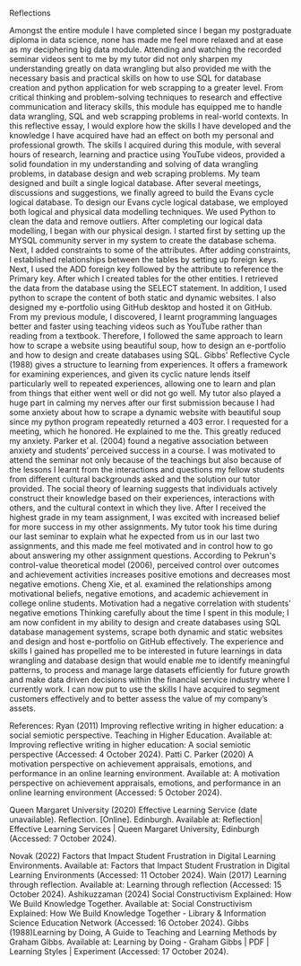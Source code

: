 Reflections 

Amongst the entire module I have completed since I began my postgraduate diploma in data science, none has made me feel more relaxed and at ease as my deciphering big data module. Attending and watching the recorded seminar videos sent to me by my tutor did not only sharpen my understanding greatly on data wrangling but also provided me with the necessary basis and practical skills on how to use SQL for database creation and python application for web scrapping to a greater level. From critical thinking and problem-solving techniques to research and effective communication and literacy skills, this module has equipped me to handle data wrangling, SQL and web scrapping problems in real-world contexts. In this reflective essay, I would explore how the skills I have developed and the knowledge I have acquired have had an effect on both my personal and professional growth.
The skills I acquired during this module, with several hours of research, learning and practice using YouTube videos, provided a solid foundation in my understanding and solving of data wrangling problems, in database design and web scraping problems.
My team designed and built a single logical database. After several meetings, discussions and suggestions, we finally agreed to build the Evans cycle logical database. To design our Evans cycle logical database, we employed both logical and physical data modelling techniques. We used Python to clean the data and remove outliers. 
After completing our logical data modelling, I began with our physical design. I started first by setting up the MYSQL community server in my system to create the database schema. Next, I added constraints to some of the attributes. After adding constraints, I established relationships between the tables by setting up foreign keys. Next, I used the ADD foreign key followed by the attribute to reference the Primary key. After which I created tables for the other entities. I retrieved the data from the database using the SELECT statement. In addition, I used python to scrape the content of both static and dynamic websites. I also designed my e-portfolio using GitHub desktop and hosted it on GitHub.
From my previous module, I discovered, I learnt programming languages better and faster using teaching videos such as YouTube rather than reading from a textbook. Therefore, I followed the same approach to learn how to scrape a website using beautiful soup, how to design an e-portfolio and how to design and create databases using SQL.  Gibbs' Reflective Cycle (1988) gives a structure to learning from experiences. It offers a framework for examining experiences, and given its cyclic nature lends itself particularly well to repeated experiences, allowing one to learn and plan from things that either went well or did not go well. My tutor also played a huge part in calming my nerves after our first submission because I had some anxiety about how to scrape a dynamic website with beautiful soup since my python program repeatedly returned a 403 error.  I requested for a meeting, which he honored. He explained to me the. This greatly reduced my anxiety. Parker et al. (2004) found a negative association between anxiety and students’ perceived success in a course. I was motivated to attend the seminar not only because of the teachings but also because of the lessons I learnt from the interactions and questions my fellow students from different cultural backgrounds asked and the solution our tutor provided. The social theory of learning suggests that individuals actively construct their knowledge based on their experiences, interactions with others, and the cultural context in which they live. 
After I received the highest grade in my team assignment, I was excited with increased belief for more success in my other assignments. My tutor took his time during our last seminar to explain what he expected from us in our last two assignments, and this made me feel motivated and in control how to go about answering my other assignment questions. According to Pekrun's control-value theoretical model (2006), perceived control over outcomes and achievement activities increases positive emotions and decreases most negative emotions. Cheng Xie, et al. examined the relationships among motivational beliefs, negative emotions, and academic achievement in college online students. Motivation had a negative correlation with students’ negative emotions
Thinking carefully about the time I spent in this module; I am now confident in my ability to design and create databases using SQL database management systems, scrape both dynamic and static websites and design and host e-portfolio on GitHub effectively. The experience and skills I gained has propelled me to be interested in future learnings in data wrangling and database design that would enable me to identify meaningful patterns, to process and manage large datasets efficiently for future growth and make data driven decisions within the financial service industry where I currently work. I can now put to use the skills I have acquired to segment customers effectively and to better assess the value of my company’s assets.

References:
Ryan (2011) Improving reflective writing in higher education: a social semiotic perspective. Teaching in Higher Education. Available at: Improving reflective writing in higher education: A social semiotic perspective (Accessed: 4 October 2024).
Patti C. Parker (2020) A motivation perspective on achievement appraisals, emotions, and performance in an online learning environment. Available at: A motivation perspective on achievement appraisals, emotions, and performance in an online learning environment (Accessed: 5 October 2024). 

Queen Margaret University (2020) Effective Learning Service (date unavailable).  Reflection. [Online].  Edinburgh. Available at: Reflection| Effective Learning Services | Queen Margaret University, Edinburgh (Accessed: 7 October 2024). 

Novak (2022)  Factors that Impact Student Frustration in Digital Learning Environments. Available at: Factors that Impact Student Frustration in Digital Learning Environments (Accessed: 11 October 2024).
Wain (2017) Learning through reflection. Available at: Learning through reflection (Accessed: 15 October 2024).
Ashikuzzaman (2024) Social Constructivism Explained: How We Build Knowledge Together. Available at: Social Constructivism Explained: How We Build Knowledge Together - Library & Information Science Education Network (Accessed: 16 October 2024).
Gibbs (1988)Learning by Doing, A Guide to Teaching and Learning Methods by Graham Gibbs. Available at: Learning by Doing - Graham Gibbs | PDF | Learning Styles | Experiment (Accessed: 17 October 2024).

